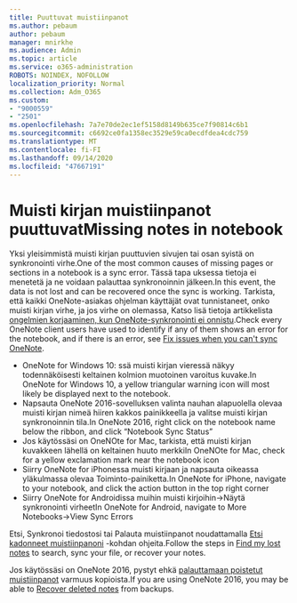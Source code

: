```yaml
---
title: Puuttuvat muistiinpanot
ms.author: pebaum
author: pebaum
manager: mnirkhe
ms.audience: Admin
ms.topic: article
ms.service: o365-administration
ROBOTS: NOINDEX, NOFOLLOW
localization_priority: Normal
ms.collection: Adm_O365
ms.custom:
- "9000559"
- "2501"
ms.openlocfilehash: 7a7e70de2ec1ef5158d8149b635ce7f90814c6b1
ms.sourcegitcommit: c6692ce0fa1358ec3529e59ca0ecdfdea4cdc759
ms.translationtype: MT
ms.contentlocale: fi-FI
ms.lasthandoff: 09/14/2020
ms.locfileid: "47667191"
---
```

# <a name="missing-notes-in-notebook"></a><span data-ttu-id="e0656-102">Muisti kirjan muistiinpanot puuttuvat</span><span class="sxs-lookup"><span data-stu-id="e0656-102">Missing notes in notebook</span></span>

<span data-ttu-id="e0656-103">Yksi yleisimmistä muisti kirjan puuttuvien sivujen tai osan syistä on synkronointi virhe.</span><span class="sxs-lookup"><span data-stu-id="e0656-103">One of the most common causes of missing pages or sections in a notebook is a sync error.</span></span> <span data-ttu-id="e0656-104">Tässä tapa uksessa tietoja ei menetetä ja ne voidaan palauttaa synkronoinnin jälkeen.</span><span class="sxs-lookup"><span data-stu-id="e0656-104">In this event, the data is not lost and can be recovered once the sync is working.</span></span> <span data-ttu-id="e0656-105">Tarkista, että kaikki OneNote-asiakas ohjelman käyttäjät ovat tunnistaneet, onko muisti kirjan virhe, ja jos virhe on olemassa, Katso lisä tietoja artikkelista [ongelmien korjaaminen, kun OneNote-synkronointi ei onnistu](https://support.office.com/article/299495ef-66d1-448f-90c1-b785a6968d45).</span><span class="sxs-lookup"><span data-stu-id="e0656-105">Check every OneNote client users have used to identify if any of them shows an error for the notebook, and if there is an error, see [Fix issues when you can't sync OneNote](https://support.office.com/article/299495ef-66d1-448f-90c1-b785a6968d45).</span></span>

- <span data-ttu-id="e0656-106">OneNote for Windows 10: ssä muisti kirjan vieressä näkyy todennäköisesti keltainen kolmion muotoinen varoitus kuvake.</span><span class="sxs-lookup"><span data-stu-id="e0656-106">In OneNote for Windows 10, a yellow triangular warning icon will most likely be displayed next to the notebook.</span></span>
- <span data-ttu-id="e0656-107">Napsauta OneNote 2016-sovelluksen valinta nauhan alapuolella olevaa muisti kirjan nimeä hiiren kakkos painikkeella ja valitse muisti kirjan synkronoinnin tila.</span><span class="sxs-lookup"><span data-stu-id="e0656-107">In OneNote 2016, right click on the notebook name below the ribbon, and click “Notebook Sync Status”</span></span>
- <span data-ttu-id="e0656-108">Jos käytössäsi on OneNOte for Mac, tarkista, että muisti kirjan kuvakkeen lähellä on keltainen huuto merkki</span><span class="sxs-lookup"><span data-stu-id="e0656-108">In OneNOte for Mac, check for a yellow exclamation mark near the notebook icon</span></span>
- <span data-ttu-id="e0656-109">Siirry OneNote for iPhonessa muisti kirjaan ja napsauta oikeassa yläkulmassa olevaa Toiminto-painiketta.</span><span class="sxs-lookup"><span data-stu-id="e0656-109">In OneNote for iPhone, navigate to your notebook, and click the action button in the top right corner</span></span>
- <span data-ttu-id="e0656-110">Siirry OneNote for Androidissa muihin muisti kirjoihin->Näytä synkronointi virheet</span><span class="sxs-lookup"><span data-stu-id="e0656-110">In OneNote for Android, navigate to More Notebooks->View Sync Errors</span></span>

<span data-ttu-id="e0656-111">Etsi, Synkronoi tiedostosi tai Palauta muistiinpanot noudattamalla [Etsi kadonneet muistiinpanoni](https://support.office.com/article/32cb2bd7-afe7-44d2-a711-398a88421287) -kohdan ohjeita.</span><span class="sxs-lookup"><span data-stu-id="e0656-111">Follow the steps in [Find my lost notes](https://support.office.com/article/32cb2bd7-afe7-44d2-a711-398a88421287) to search, sync your file, or recover your notes.</span></span>

<span data-ttu-id="e0656-112">Jos käytössäsi on OneNote 2016, pystyt ehkä [palauttamaan poistetut muistiinpanot](https://support.office.com/article/32ed1036-74fd-4c21-bc28-033a486e6b14) varmuus kopioista.</span><span class="sxs-lookup"><span data-stu-id="e0656-112">If you are using OneNote 2016, you may be able to [Recover deleted notes](https://support.office.com/article/32ed1036-74fd-4c21-bc28-033a486e6b14) from backups.</span></span>